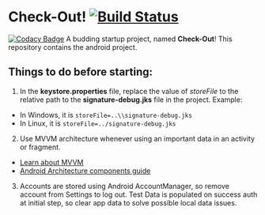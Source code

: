 # Check-Out! [![Build Status](https://travis-ci.com/checkin-team/Checkin-Android.svg?branch=master)](https://travis-ci.com/checkin-team/Checkin-Android)
[![Codacy Badge](https://api.codacy.com/project/badge/Grade/dc1f262bc68c4573b3cc0accc971a55f)](https://app.codacy.com/app/checkin-team/Checkin-Android?utm_source=github.com&utm_medium=referral&utm_content=checkin-team/Checkin-Android&utm_campaign=Badge_Grade_Dashboard)
A budding startup project, named **Check-Out**! This repository contains the android project.

## Things to do before starting:
1. In the **keystore.properties** file, replace the value of *storeFile* to the relative path to the **signature-debug.jks** file in the project.
Example:
- In Windows, it is `storeFile=..\\signature-debug.jks`
- In Linux, it is `storeFile=../signature-debug.jks`

2. Use MVVM architecture whenever using an important data in an activity or fragment. 
- [Learn about MVVM](https://proandroiddev.com/mvvm-architecture-viewmodel-and-livedata-part-1-604f50cda1)
- [Android Architecture components guide](https://developer.android.com/jetpack/docs/guide#fetching_data)

3. Accounts are stored using Android AccountManager, so remove account from Settings to log out. Test Data is populated on success auth at initial step, so clear app data to solve possible local data issues.
